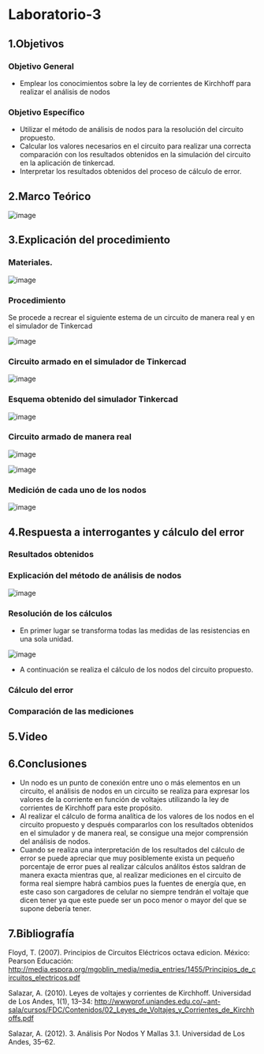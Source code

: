 # Laboratorio-3
## 1.Objetivos
### Objetivo General
- Emplear los conocimientos sobre la ley de corrientes de Kirchhoff para realizar el análisis de nodos 
### Objetivo Específico
- Utilizar el método de análisis de nodos para la resolución del circuito propuesto.
- Calcular los valores necesarios en el circuito para realizar una correcta comparación con los resultados obtenidos en la simulación del circuito en la aplicación de tinkercad.
- Interpretar los resultados obtenidos del proceso de cálculo de error.
## 2.Marco Teórico

![image](https://user-images.githubusercontent.com/105740772/172258059-7b1ff864-f0c3-48c3-b428-eaffae5ae933.png)

## 3.Explicación del procedimiento
### Materiales.

![image](https://user-images.githubusercontent.com/105740772/172253783-a3841720-3dca-4db9-8c6b-b06da1cf3ab6.png)

### Procedimiento
Se procede a recrear el siguiente estema de un circuito de manera real y en el simulador de Tinkercad

![image](https://user-images.githubusercontent.com/105740772/172255904-e78c38cf-03f2-4196-b46d-ae533b5bfbd9.png)

### Circuito armado en el simulador de Tinkercad

![image](https://user-images.githubusercontent.com/105740772/172258720-e0532c5b-c40d-4277-a8ee-d059066c9d4d.png)

### Esquema obtenido del simulador Tinkercad

![image](https://user-images.githubusercontent.com/105740772/172258259-30ed6787-ef10-4886-8b80-8aeae60e5414.png)

### Circuito armado de manera real

![image](https://user-images.githubusercontent.com/105740772/172256336-6a65fcec-5d96-40aa-835b-8cae33b4b38f.png)

![image](https://user-images.githubusercontent.com/105740772/172256337-dcdb0aa1-60d3-4d62-84a8-48c82408b0b5.png)

### Medición de cada uno de los nodos

![image](https://user-images.githubusercontent.com/105740772/172258483-645a8280-b3b9-4e2a-a7af-34ce49b967c9.png)

## 4.Respuesta a interrogantes y cálculo del error
### Resultados obtenidos
### Explicación del método de análisis de nodos

![image](https://user-images.githubusercontent.com/105740772/172260293-59af5eb7-fb56-4a89-b7a3-df0c8902a16b.png)

### Resolución de los cálculos
- En primer lugar se transforma todas las medidas de las resistencias en una sola unidad.

![image](https://user-images.githubusercontent.com/105740772/172278877-47cc40b4-3b6b-4514-8736-a0c6107949e3.png)

- A continuación se realiza el cálculo de los nodos del circuito propuesto.
### Cálculo del error
### Comparación de las mediciones

## 5.Video
## 6.Conclusiones
- Un nodo es un punto de conexión entre uno o más elementos en un circuito, el análisis de nodos en un circuito se realiza para expresar los valores de la corriente en función de voltajes utilizando la ley de corrientes de Kirchhoff para este propósito.
- Al realizar el cálculo de forma analítica de los valores de los nodos en el circuito propuesto y después compararlos con los resultados obtenidos en el simulador y de manera real, se consigue una mejor comprensión del análisis de nodos.
- Cuando se realiza una interpretación de los resultados del cálculo de error se puede apreciar que muy posiblemente exista un pequeño porcentaje de error pues al realizar cálculos análitos éstos saldran de manera exacta mientras que, al realizar mediciones en el circuito de forma real siempre habrá cambios pues la fuentes de energía que, en este caso son cargadores de celular no siempre tendrán el voltaje que dicen tener ya que este puede ser un poco menor o mayor del que se supone debería tener.

## 7.Bibliografía

Floyd, T. (2007). Principios de Circuitos Eléctricos octava edicion. México: Pearson Educación: http://media.espora.org/mgoblin_media/media_entries/1455/Principios_de_circuitos_electricos.pdf

Salazar, A. (2010). Leyes de voltajes y corrientes de Kirchhoff. Universidad de Los Andes, 1(1), 13–34: http://wwwprof.uniandes.edu.co/~ant-sala/cursos/FDC/Contenidos/02_Leyes_de_Voltajes_y_Corrientes_de_Kirchhoffs.pdf

Salazar, A. (2012). 3. Análisis Por Nodos Y Mallas 3.1. Universidad de Los Andes, 35–62.
